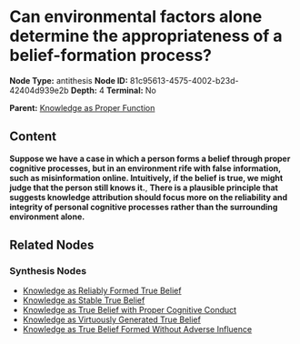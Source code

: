 # Can environmental factors alone determine the appropriateness of a belief-formation process?

**Node Type:** antithesis
**Node ID:** 81c95613-4575-4002-b23d-42404d939e2b
**Depth:** 4
**Terminal:** No

**Parent:** [Knowledge as Proper Function](knowledge-as-proper-function-synthesis-7448c425-108e-40ae-95c6-ba9dfddb6e38.md)

## Content

**Suppose we have a case in which a person forms a belief through proper cognitive processes, but in an environment rife with false information, such as misinformation online. Intuitively, if the belief is true, we might judge that the person still knows it.**, **There is a plausible principle that suggests knowledge attribution should focus more on the reliability and integrity of personal cognitive processes rather than the surrounding environment alone.**

## Related Nodes

### Synthesis Nodes

- [Knowledge as Reliably Formed True Belief](knowledge-as-reliably-formed-true-belief-synthesis-f68a7ce7-4db6-4103-959a-98a7f5d443ba.md)
- [Knowledge as Stable True Belief](knowledge-as-stable-true-belief-synthesis-6609f98e-3c76-4641-8e8d-510e436683db.md)
- [Knowledge as True Belief with Proper Cognitive Conduct](knowledge-as-true-belief-with-proper-cognitive-conduct-synthesis-ff61845e-a443-44f0-95d8-c9457afea01b.md)
- [Knowledge as Virtuously Generated True Belief](knowledge-as-virtuously-generated-true-belief-synthesis-81f8dc7d-a7bb-4e0b-9478-7d65b9090b5d.md)
- [Knowledge as True Belief Formed Without Adverse Influence](knowledge-as-true-belief-formed-without-adverse-influence-synthesis-9e5eced1-a7ce-4ab0-b02c-5473a36acd0b.md)

